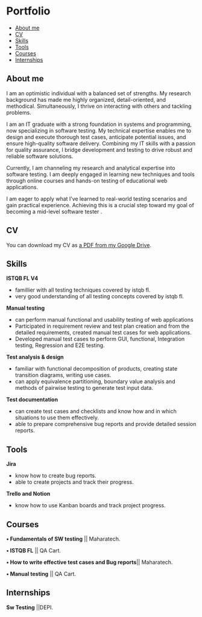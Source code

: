 # Portfolio
- [About me](#about-me)
- [CV](#cv)
- [Skills](#skills)
- [Tools](#tools)
- [Courses](#courses)
- [Internships](#internships)
  
## About me
I am an optimistic individual with a balanced set of strengths. My research background has made me highly organized, detail-oriented, and methodical. Simultaneously, I thrive on interacting with others and tackling problems.

I am an IT graduate with a strong foundation in systems and programming, now specializing in software testing. My technical expertise enables me to design and execute thorough test cases, anticipate potential issues, and ensure high-quality software delivery. Combining my IT skills with a passion for quality assurance, I bridge development and testing to drive robust and reliable software solutions.

Currently, I am channeling my research and analytical expertise into software testing. I am deeply engaged in learning new techniques and tools through online courses and hands-on testing of educational web applications.

I am eager to apply what I’ve learned to real-world testing scenarios and gain practical experience. Achieving this is a crucial step toward my goal of becoming a mid-level software tester .
## CV
You can download my CV as [a PDF from my Google Drive](https://drive.google.com/file/d/1KoLyhne3q1PkdcSW4GjVCKXH_Frt3kdk/view?usp=drivesdk).
## Skills
__ISTQB FL V4__
 * famillier with all testing techniques covered by istqb fl.
 * very good understanding of all testing concepts covered by istqb fl.
   
__Manual testing__
  * can perform manual functional and usability testing of web applications
  * Participated in requirement review and test plan creation and from the detailed requirements, created manual test cases for web applications.
  * Developed manual test cases to perform GUI, functional, Integration testing, Regression and E2E testing.
    
__Test analysis & design__
  * familiar with functional decomposition of products, creating state transition diagrams, writing use cases.
  * can apply equivalence partitioning, boundary value analysis and methods of pairwise testing to generate test input data.
    
__Test documentation__
  * can create test cases and checklists and know how and in which situations to use them effectively.
  * able to prepare comprehensive bug reports and provide detailed session reports.
## Tools
__Jira__
  * know how to create bug reports.
  * able to create projects and track their progress.

__Trello and Notion__
  * know how to use Kanban boards and track project progress.
## Courses
__• Fundamentals of SW testing__ || Maharatech.

__• ISTQB FL__ || QA Cart.

__• How to write effective test cases and Bug reports__|| Maharatech.

__• Manual testing__ || QA Cart.
## Internships
 __Sw Testing__ ||DEPI.


 


